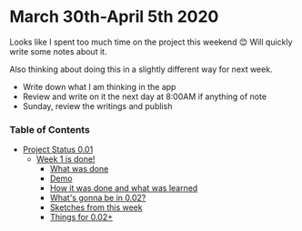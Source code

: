 # March 30th-April 5th 2020

Looks like I spent too much time on the project this weekend 😊 Will quickly write some notes about it.

Also thinking about doing this in a slightly different way for next week. 

* Write down what I am thinking in the app
* Review and write on it the next day at 8:00AM if anything of note
* Sunday, review the writings and publish

### Table of Contents

* [Project Status 0.01](project-status-0.01.md)
  * [Week 1 is done!](project-status-0.01.md#week-1-is-done)
    * [What was done](project-status-0.01.md#what-was-done)
    * [Demo](project-status-0.01.md#demo)
    * [How it was done and what was learned](project-status-0.01.md#how-it-was-done-and-what-was-learned)
    * [What's gonna be in 0.02?](project-status-0.01.md#whats-gonna-be-in-0-02)
    * [Sketches from this week](project-status-0.01.md#sketches-from-this-week)
    * [Things for 0.02+](project-status-0.01.md#things-for-0-02)



